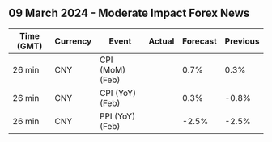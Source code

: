 ## 09 March 2024 - Moderate Impact Forex News

| Time (GMT) | Currency | Event | Actual | Forecast | Previous |
|------|----------|-------|--------|----------|----------|
| 26 min | CNY | CPI (MoM) (Feb) |  | 0.7% | 0.3% |
| 26 min | CNY | CPI (YoY) (Feb) |  | 0.3% | -0.8% |
| 26 min | CNY | PPI (YoY) (Feb) |  | -2.5% | -2.5% |
